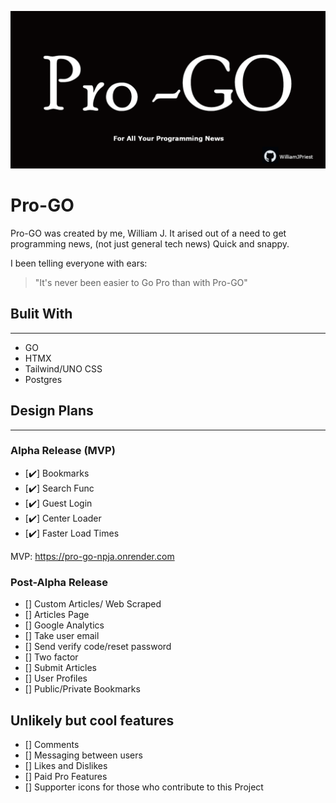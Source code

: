 <p align="center">
  <img  src="Assets\pro-go.png"/>
</p>

# **Pro-GO**

Pro-GO was created by me, William J. It arised out of a need to get programming news, (not just general tech news) Quick and snappy. 

I been telling everyone with ears: 

> "It's never been easier to Go Pro than with Pro-GO"

## **Bulit With**
---

- GO
- HTMX
- Tailwind/UNO CSS
- Postgres

## **Design Plans**
---

### Alpha Release (MVP)

- [✔️] Bookmarks
- [✔️] Search Func 
- [✔️] Guest Login 
- [✔️] Center Loader 
- [✔️] Faster Load Times

MVP: https://pro-go-npja.onrender.com

### Post-Alpha Release

- [] Custom Articles/ Web Scraped
- [] Articles Page
- [] Google Analytics 
- [] Take user email
- [] Send verify code/reset password
- [] Two factor
- [] Submit Articles
- [] User Profiles
- [] Public/Private Bookmarks


## Unlikely but cool features

- [] Comments
- [] Messaging between users
- [] Likes and Dislikes
- [] Paid Pro Features
- [] Supporter icons for those who contribute to this Project

